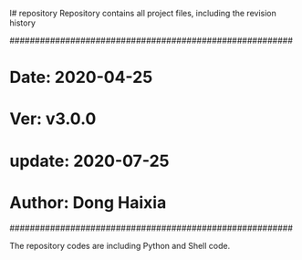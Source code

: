 I# repository
Repository contains all project files, including the revision history

########################################################
# Date: 2020-04-25
# Ver: v3.0.0
# update: 2020-07-25
# Author: Dong Haixia
########################################################

The repository codes are including Python and Shell code.
